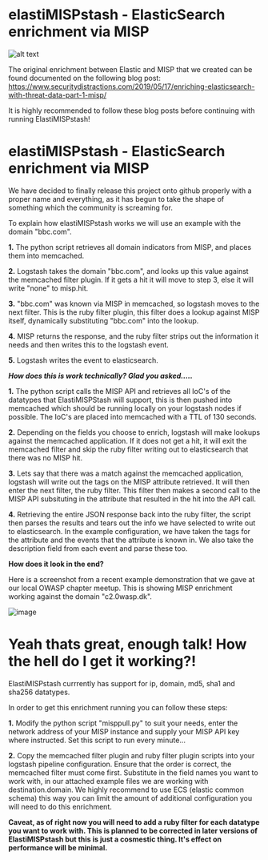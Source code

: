 # elastiMISPstash - ElasticSearch enrichment via MISP
![alt text](https://www.securitydistractions.com/wp-content/uploads/2019/03/image-1024x547.png)

The original enrichment between Elastic and MISP that we created can be found documented on the following blog post:
https://www.securitydistractions.com/2019/05/17/enriching-elasticsearch-with-threat-data-part-1-misp/

It is highly recommended to follow these blog posts before continuing with running ElastiMISPstash!

# elastiMISPstash - ElasticSearch enrichment via MISP
We have decided to finally release this project onto github properly with a proper name and everything, as it has begun to take the shape of something which the community is screaming for.

To explain how elastiMISPstash works we will use an example with the domain "bbc.com".

**1.** The python script retrieves all domain indicators from MISP, and places them into memcached.

**2.** Logstash takes the domain "bbc.com", and looks up this value against the memcached filter plugin. If it gets a hit it will move to step 3, else it will write "none" to misp.hit.

**3.** "bbc.com" was known via MISP in memcached, so logstash moves to the next filter. This is the ruby filter plugin, this filter does a lookup against MISP itself, dynamically substituting "bbc.com" into the lookup.

**4.** MISP returns the response, and the ruby filter strips out the information it needs and then writes this to the logstash event.

**5.** Logstash writes the event to elasticsearch.

***How does this is work technically? Glad you asked.....***

**1.** The python script calls the MISP API and retrieves all IoC's of the datatypes that ElastiMISPStash will support, this is then pushed into memcached which should be running locally on your logstash nodes if possible. The IoC's are placed into memcached with a TTL of 130 seconds.

**2.** Depending on the fields you choose to enrich, logstash will make lookups against the memcached application. If it does not get a hit, it will exit the memcached filter and skip the ruby filter writing out to elasticsearch that there was no MISP hit.

**3.** Lets say that there was a match against the memcached application, logstash will write out the tags on the MISP attribute retrieved. It will then enter the next filter, the ruby filter. This filter then makes a second call to the MISP API subsituting in the attribute that resulted in the hit into the API call. 

**4.** Retrieving the entire JSON response back into the ruby filter, the script then parses the results and tears out the info we have selected to write out to elasticsearch. In the example configuration, we have taken the tags for the attribute and the events that the attribute is known in. We also take the description field from each event and parse these too.

**How does it look in the end?**

Here is a screenshot from a recent example demonstration that we gave at our local OWASP chapter meetup. This is showing MISP enrichment working against the domain "c2.0wasp.dk".

![image](https://user-images.githubusercontent.com/46198611/63843840-59733080-c987-11e9-9e4c-be90c7e0bd21.png)


# Yeah thats great, enough talk! How the hell do I get it working?!
ElastiMISPstash currrently has support for ip, domain, md5, sha1 and sha256 datatypes.

In order to get this enrichment running you can follow these steps:

**1.** Modify the python script "misppull.py" to suit your needs, enter the network address of your MISP instance and supply your MISP API key where instructed. Set this script to run every minute...

**2.** Copy the memcached filter plugin and ruby filter plugin scripts into your logstash pipeline configuration. Ensure that the order is correct, the memcached filter must come first. Substitute in the field names you want to work with, in our attached example files we are working with destination.domain. We highly recommend to use ECS (elastic common schema) this way you can limit the amount of additional configuration you will need to do this enrichment.

**Caveat, as of right now you will need to add a ruby filter for each datatype you want to work with. This is planned to be corrected in later versions of ElastiMISPstash but this is just a cosmestic thing. It's effect on performance will be minimal.**



